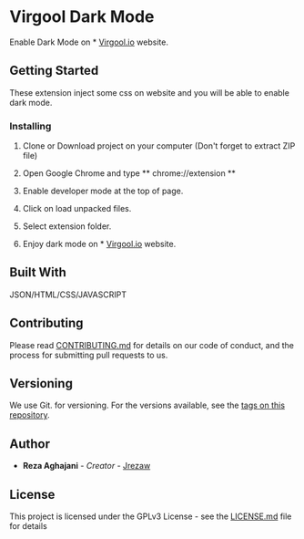 # Virgool Dark Mode

Enable Dark Mode on * [Virgool.io](http://virgool.io) website.

## Getting Started

These extension inject some css on website and you will be able to enable dark mode.

### Installing

1. Clone or Download project on your computer (Don't forget to extract ZIP file)

2. Open Google Chrome and type ** chrome://extension **

3. Enable developer mode at the top of page.

4. Click on load unpacked files.

5. Select extension folder.

6. Enjoy dark mode on * [Virgool.io](http://virgool.io) website.

## Built With

JSON/HTML/CSS/JAVASCRIPT

## Contributing

Please read [CONTRIBUTING.md](https://gist.github.com/PurpleBooth/b24679402957c63ec426) for details on our code of conduct, and the process for submitting pull requests to us.

## Versioning

We use Git. for versioning. For the versions available, see the [tags on this repository](https://github.com/jrezaw/Virgool-Dark-Mode/tags). 

## Author

* **Reza Aghajani** - *Creator* - [Jrezaw](https://github.com/jrezaw)


## License

This project is licensed under the GPLv3 License - see the [LICENSE.md](LICENSE.md) file for details

